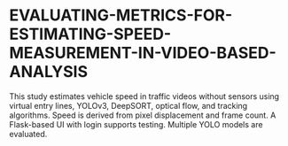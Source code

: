 # EVALUATING-METRICS-FOR-ESTIMATING-SPEED-MEASUREMENT-IN-VIDEO-BASED-ANALYSIS
This study estimates vehicle speed in traffic videos without sensors using virtual entry lines, YOLOv3, DeepSORT, optical flow, and tracking algorithms. Speed is derived from pixel displacement and frame count. A Flask-based UI with login supports testing. Multiple YOLO models are evaluated.
